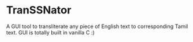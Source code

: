 # TranSSNator
A GUI tool to transliterate any piece of English text to corresponding Tamil text. GUI is totally built in vanilla C :)
